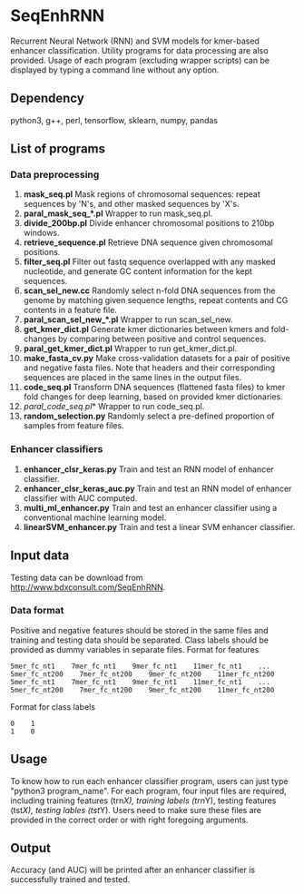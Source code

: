 # SeqEnhRNN
Recurrent Neural Network (RNN) and SVM models for kmer-based enhancer classification. Utility programs for data processing are also provided. Usage of each program (excluding wrapper scripts) can be displayed by typing a command line without any option.

## Dependency
python3, g++, perl, tensorflow, sklearn, numpy, pandas

## List of programs
### Data preprocessing
1) **mask_seq.pl**
Mask regions of chromosomal sequences: repeat sequences by 'N's, and other masked sequences by 'X's.
2) **paral_mask_seq_*.pl**
Wrapper to run mask_seq.pl.
3) **divide_200bp.pl**
Divide enhancer chromosomal positions to 210bp windows.
4) **retrieve_sequence.pl**
Retrieve DNA sequence given chromosomal positions.
5) **filter_seq.pl**
Filter out fastq sequence overlapped with any masked nucleotide, and generate GC content information for the kept sequences.
6) **scan_sel_new.cc**
Randomly select n-fold DNA sequences from the genome by matching given sequence lengths, repeat contents and CG contents in a feature file.
7) **paral_scan_sel_new_*.pl**
Wrapper to run scan_sel_new.
8) **get_kmer_dict.pl**
Generate kmer dictionaries between kmers and fold-changes by comparing between positive and control sequences.
9) **paral_get_kmer_dict.pl**
Wrapper to run get_kmer_dict.pl.
10) **make_fasta_cv.py**
Make cross-validation datasets for a pair of positive and negative fasta files. Note that headers and their corresponding sequences are placed in the same lines in the output files.
11) **code_seq.pl**
Transform DNA sequences (flattened fasta files) to kmer fold changes for deep learning, based on provided kmer dictionaries.
12) **paral_code_seq*.pl**
Wrapper to run code_seq.pl.
13) **random_selection.py**
Randomly select a pre-defined proportion of samples from feature files.

### Enhancer classifiers
1) **enhancer_clsr_keras.py**
Train and test an RNN model of enhancer classifier.
2) **enhancer_clsr_keras_auc.py**
Train and test an RNN model of enhancer classifier with AUC computed.
3) **multi_ml_enhancer.py**
Train and test an enhancer classifier using a conventional machine learning model.
4) **linearSVM_enhancer.py**
Train and test a linear SVM enhancer classifier.

## Input data
Testing data can be download from http://www.bdxconsult.com/SeqEnhRNN.

### Data format
Positive and negative features should be stored in the same files and training and testing data should be separated. Class labels should be provided as dummy variables in separate files.
Format for features
```
5mer_fc_nt1    7mer_fc_nt1    9mer_fc_nt1    11mer_fc_nt1    ...    5mer_fc_nt200    7mer_fc_nt200    9mer_fc_nt200    11mer_fc_nt200
5mer_fc_nt1    7mer_fc_nt1    9mer_fc_nt1    11mer_fc_nt1    ...    5mer_fc_nt200    7mer_fc_nt200    9mer_fc_nt200    11mer_fc_nt200
```
Format for class labels
```
0    1
1    0
```

## Usage
To know how to run each enhancer classifier program, users can just type "python3 program_name". For each program, four input files are required, including training features (trn*X), training labels (trn*Y), testing features (tst*X), testing lables (tst*Y). Users need to make sure these files are provided in the correct order or with right foregoing arguments.

## Output
Accuracy (and AUC) will be printed after an enhancer classifier is successfully trained and tested.
